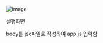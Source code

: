 ![image](https://github.com/user-attachments/assets/1270f2c4-6a3d-4f3a-8bfe-ac7d07b59c44)

실행화면

body를 jsx파일로 작성하여 app.js 입력함
